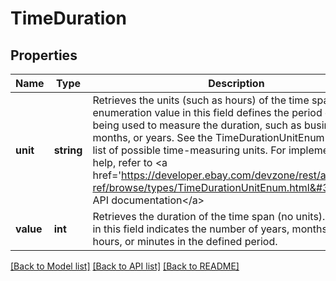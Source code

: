 # TimeDuration

## Properties
Name | Type | Description | Notes
------------ | ------------- | ------------- | -------------
**unit** | **string** | Retrieves the units (such as hours) of the time span.The enumeration value in this field defines the period of time being used to measure the duration, such as business days, months, or years. See the TimeDurationUnitEnum type for a list of possible time-measuring units. For implementation help, refer to &lt;a href&#x3D;&#39;https://developer.ebay.com/devzone/rest/api-ref/browse/types/TimeDurationUnitEnum.html&#39;&gt;eBay API documentation&lt;/a&gt; | [optional] 
**value** | **int** | Retrieves the duration of the time span (no units).The value in this field indicates the number of years, months, days, hours, or minutes in the defined period. | [optional] 

[[Back to Model list]](../README.md#documentation-for-models) [[Back to API list]](../README.md#documentation-for-api-endpoints) [[Back to README]](../README.md)


